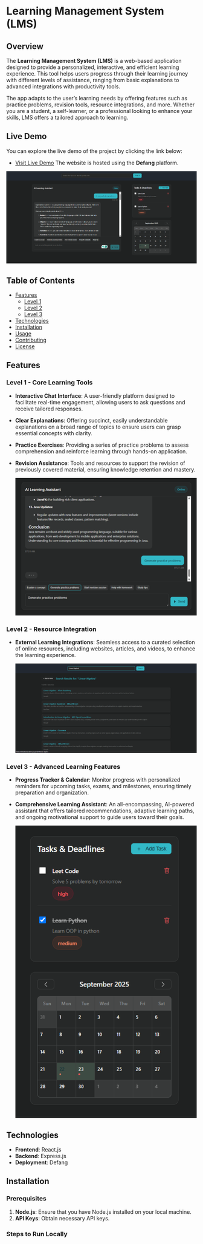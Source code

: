 # Learning Management System (LMS)

## Overview

The **Learning Management System (LMS)** is a web-based application designed to provide a personalized, interactive, and efficient learning experience. This tool helps users progress through their learning journey with different levels of assistance, ranging from basic explanations to advanced integrations with productivity tools. 

The app adapts to the user’s learning needs by offering features such as practice problems, revision tools, resource integrations, and more. Whether you are a student, a self-learner, or a professional looking to enhance your skills, LMS offers a tailored approach to learning.

## Live Demo

You can explore the live demo of the project by clicking the link below:

- [Visit Live Demo](https://tj2noyhdmenib-frontend--80.prod1b.defang.dev/)
The website is hosted using the **Defang** platform.

![Project Screenshot](images/sample.png)


## Table of Contents

- [Features](#features)
  - [Level 1](#level-1)
  - [Level 2](#level-2)
  - [Level 3](#level-3)
- [Technologies](#technologies)
- [Installation](#installation)
- [Usage](#usage)
- [Contributing](#contributing)
- [License](#license)

## Features

### Level 1 - Core Learning Tools
- **Interactive Chat Interface**: A user-friendly platform designed to facilitate real-time engagement, allowing users to ask questions and receive tailored responses.
- **Clear Explanations**: Offering succinct, easily understandable explanations on a broad range of topics to ensure users can grasp essential concepts with clarity.
- **Practice Exercises**: Providing a series of practice problems to assess comprehension and reinforce learning through hands-on application.
- **Revision Assistance**: Tools and resources to support the revision of previously covered material, ensuring knowledge retention and mastery.

  ![Level One Screenshot](images/L1.png)

### Level 2 - Resource Integration
- **External Learning Integrations**: Seamless access to a curated selection of online resources, including websites, articles, and videos, to enhance the learning experience.

  ![Level Two Screenshot](images/L2.png)

### Level 3 - Advanced Learning Features
- **Progress Tracker & Calendar**: Monitor progress with personalized reminders for upcoming tasks, exams, and milestones, ensuring timely preparation and organization.
- **Comprehensive Learning Assistant**: An all-encompassing, AI-powered assistant that offers tailored recommendations, adaptive learning paths, and ongoing motivational support to guide users toward their goals.

  ![Level Three Screenshot](images/L3.png)

## Technologies

- **Frontend**: React.js
- **Backend**: Express.js
- **Deployment**: Defang

## Installation

### Prerequisites

1. **Node.js**: Ensure that you have Node.js installed on your local machine.
2. **API Keys**: Obtain necessary API keys.

### Steps to Run Locally

